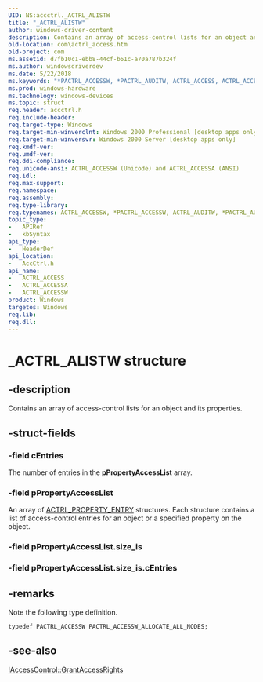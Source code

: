 ```yaml
---
UID: NS:accctrl._ACTRL_ALISTW
title: "_ACTRL_ALISTW"
author: windows-driver-content
description: Contains an array of access-control lists for an object and its properties.
old-location: com\actrl_access.htm
old-project: com
ms.assetid: d7fb10c1-ebb8-44cf-b61c-a70a787b324f
ms.author: windowsdriverdev
ms.date: 5/22/2018
ms.keywords: "*PACTRL_ACCESSW, *PACTRL_AUDITW, ACTRL_ACCESS, ACTRL_ACCESS structure [COM], ACTRL_ACCESSA, ACTRL_ACCESSW, ACTRL_AUDIT, ACTRL_AUDITW, PACTRL_ACCESS, PACTRL_ACCESS structure pointer [COM], PACTRL_ACCESSW_ALLOCATE_ALL_NODES, _ACTRL_ALISTA, _ACTRL_ALISTW, accctrl/ACTRL_ACCESS, accctrl/ACTRL_ACCESSA, accctrl/ACTRL_ACCESSW, accctrl/PACTRL_ACCESS, com.actrl_access"
ms.prod: windows-hardware
ms.technology: windows-devices
ms.topic: struct
req.header: accctrl.h
req.include-header: 
req.target-type: Windows
req.target-min-winverclnt: Windows 2000 Professional [desktop apps only]
req.target-min-winversvr: Windows 2000 Server [desktop apps only]
req.kmdf-ver: 
req.umdf-ver: 
req.ddi-compliance: 
req.unicode-ansi: ACTRL_ACCESSW (Unicode) and ACTRL_ACCESSA (ANSI)
req.idl: 
req.max-support: 
req.namespace: 
req.assembly: 
req.type-library: 
req.typenames: ACTRL_ACCESSW, *PACTRL_ACCESSW, ACTRL_AUDITW, *PACTRL_AUDITW
topic_type:
-	APIRef
-	kbSyntax
api_type:
-	HeaderDef
api_location:
-	AccCtrl.h
api_name:
-	ACTRL_ACCESS
-	ACTRL_ACCESSA
-	ACTRL_ACCESSW
product: Windows
targetos: Windows
req.lib: 
req.dll: 
---
```


# _ACTRL_ALISTW structure


## -description


Contains an array of access-control lists for an object and its properties.


## -struct-fields




### -field cEntries

The number of entries in the <b>pPropertyAccessList</b> array.


### -field pPropertyAccessList

An array of <a href="https://msdn.microsoft.com/90b13dd1-0ca6-4674-b9fa-a61aed4637d7">ACTRL_PROPERTY_ENTRY</a> structures. Each structure contains a list of access-control entries for an object or a specified property on the object.


### -field pPropertyAccessList.size_is

 


### -field pPropertyAccessList.size_is.cEntries

 




## -remarks



Note the following type definition.

<pre class="syntax" xml:space="preserve"><code>typedef PACTRL_ACCESSW PACTRL_ACCESSW_ALLOCATE_ALL_NODES;</code></pre>



## -see-also




<a href="https://msdn.microsoft.com/f8ec6743-633b-4c79-afac-68eb20e07b2a">IAccessControl::GrantAccessRights</a>
 

 

